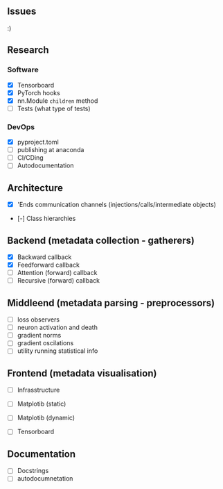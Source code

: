 ## Issues

:)

## Research

### Software

- [x] Tensorboard
- [x] PyTorch hooks
- [x] nn.Module `children` method
- [ ] Tests (what type of tests)

### DevOps
- [x] pyproject.toml
- [ ] publishing at anaconda
- [ ] CI/CDing
- [ ] Autodocumentation

## Architecture

- [x] 'Ends communication channels (injections/calls/intermediate objects)
- [-] Class hierarchies

## Backend (metadata collection - gatherers)

- [x] Backward callback
- [x] Feedforward callback
- [ ] Attention (forward) callback
- [ ] Recursive (forward) callback

## Middleend (metadata parsing - preprocessors)

- [ ] loss observers
- [ ] neuron activation and death
- [ ] gradient norms
- [ ] gradient oscilations
- [ ] utility running statistical info

## Frontend (metadata visualisation)

- [ ] Infrasstructure
- [ ] Matplotib (static)
- [ ] Matplotib (dynamic)
- [ ] Tensorboard


## Documentation

- [ ] Docstrings
- [ ] autodocumnetation
